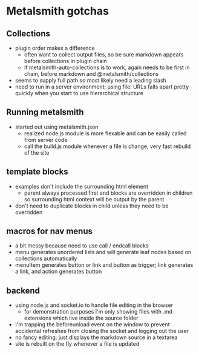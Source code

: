 # Metalsmith gotchas

## Collections

- plugin order makes a difference
   + often want to collect output files, so be sure markdown appears before collections in plugin chain
   + if metalsmith-auto-collections is to work, again needs to be first in chain, before markdown and @metalsmith/collections
- seems to supply full path so most likely need a leading slash
- need to run in a server environment; using file: URLs falls apart pretty quickly when you start to use hierarchical structure

## Running metalsmith

- started out using metalsmith.json
   + realized node.js module is more flexable and can be easily called from server code
   + call the build.js module whenever a file is change; very fast rebuild of the site


## template blocks

 - examples don't include the surrounding html element
   + parent always processed first and blocks are overridden in children so surrounding html context will be output by the parent
- don't need to duplicate blocks in child unless they need to be overridden

## macros for nav menus

-  a bit messy because need to use call / endcall blocks
- menu generates unordered lists and will generate leaf nodes based on collections automatically
- menuItem generates button or link and button as trigger; link generates a link, and action generates button

## backend

- using node.js and socket.io to handle file editing in the browser
   + for demonstration purposes I'm only showing files with .md extensions which live inside the source folder 
- I'm trapping the beforeunload event on the window to prevent accidental refreshes from closing the socket and logging out the user
- no fancy editing; just displays the markdown source in a textarea
- site is rebuilt on the fly whenever a file is updated


